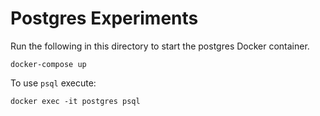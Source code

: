 # Postgres Experiments


Run the following in this directory to start the postgres Docker container.

```shell
docker-compose up
```

To use `psql` execute:

```shell
docker exec -it postgres psql
```
